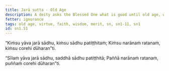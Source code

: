 ```yaml
---
title: Jarā sutta - Old Age
description: A deity asks the Blessed One what is good until old age, what is good when established, what is a treasure for humans, and what cannot be stolen by thieves.
fetter: ignorance
tags: old age, virtue, faith, wisdom, merit, sn, sn1-11, sn1
id: sn1.51
---
```


“Kiṁsu yāva jarā sādhu,
kiṁsu sādhu patiṭṭhitaṁ;
Kiṁsu narānaṁ ratanaṁ,
kiṁsu corehi dūharan”ti.

“Sīlaṁ yāva jarā sādhu,
saddhā sādhu patiṭṭhitā;
Paññā narānaṁ ratanaṁ,
puññaṁ corehi dūharan”ti.
